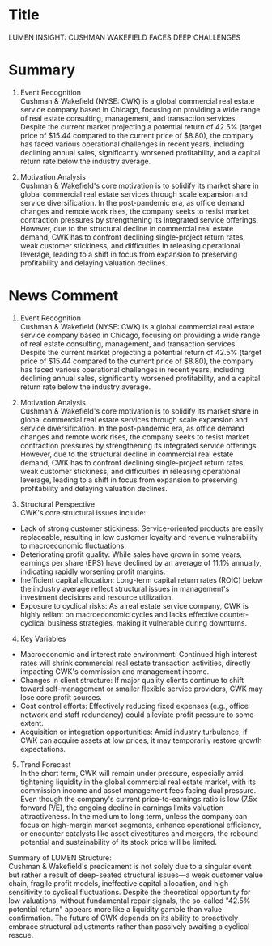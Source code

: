 # Title
LUMEN INSIGHT: CUSHMAN WAKEFIELD FACES DEEP CHALLENGES

# Summary
1. Event Recognition  
Cushman & Wakefield (NYSE: CWK) is a global commercial real estate service company based in Chicago, focusing on providing a wide range of real estate consulting, management, and transaction services. Despite the current market projecting a potential return of 42.5% (target price of $15.44 compared to the current price of $8.80), the company has faced various operational challenges in recent years, including declining annual sales, significantly worsened profitability, and a capital return rate below the industry average.

2. Motivation Analysis  
Cushman & Wakefield's core motivation is to solidify its market share in global commercial real estate services through scale expansion and service diversification. In the post-pandemic era, as office demand changes and remote work rises, the company seeks to resist market contraction pressures by strengthening its integrated service offerings. However, due to the structural decline in commercial real estate demand, CWK has to confront declining single-project return rates, weak customer stickiness, and difficulties in releasing operational leverage, leading to a shift in focus from expansion to preserving profitability and delaying valuation declines.

# News Comment
1. Event Recognition  
Cushman & Wakefield (NYSE: CWK) is a global commercial real estate service company based in Chicago, focusing on providing a wide range of real estate consulting, management, and transaction services. Despite the current market projecting a potential return of 42.5% (target price of $15.44 compared to the current price of $8.80), the company has faced various operational challenges in recent years, including declining annual sales, significantly worsened profitability, and a capital return rate below the industry average.

2. Motivation Analysis  
Cushman & Wakefield's core motivation is to solidify its market share in global commercial real estate services through scale expansion and service diversification. In the post-pandemic era, as office demand changes and remote work rises, the company seeks to resist market contraction pressures by strengthening its integrated service offerings. However, due to the structural decline in commercial real estate demand, CWK has to confront declining single-project return rates, weak customer stickiness, and difficulties in releasing operational leverage, leading to a shift in focus from expansion to preserving profitability and delaying valuation declines.

3. Structural Perspective  
CWK's core structural issues include:  
- Lack of strong customer stickiness: Service-oriented products are easily replaceable, resulting in low customer loyalty and revenue vulnerability to macroeconomic fluctuations.  
- Deteriorating profit quality: While sales have grown in some years, earnings per share (EPS) have declined by an average of 11.1% annually, indicating rapidly worsening profit margins.  
- Inefficient capital allocation: Long-term capital return rates (ROIC) below the industry average reflect structural issues in management's investment decisions and resource utilization.  
- Exposure to cyclical risks: As a real estate service company, CWK is highly reliant on macroeconomic cycles and lacks effective counter-cyclical business strategies, making it vulnerable during downturns.

4. Key Variables  
- Macroeconomic and interest rate environment: Continued high interest rates will shrink commercial real estate transaction activities, directly impacting CWK's commission and management income.  
- Changes in client structure: If major quality clients continue to shift toward self-management or smaller flexible service providers, CWK may lose core profit sources.  
- Cost control efforts: Effectively reducing fixed expenses (e.g., office network and staff redundancy) could alleviate profit pressure to some extent.  
- Acquisition or integration opportunities: Amid industry turbulence, if CWK can acquire assets at low prices, it may temporarily restore growth expectations.

5. Trend Forecast  
In the short term, CWK will remain under pressure, especially amid tightening liquidity in the global commercial real estate market, with its commission income and asset management fees facing dual pressure. Even though the company's current price-to-earnings ratio is low (7.5x forward P/E), the ongoing decline in earnings limits valuation attractiveness. In the medium to long term, unless the company can focus on high-margin market segments, enhance operational efficiency, or encounter catalysts like asset divestitures and mergers, the rebound potential and sustainability of its stock price will be limited.

Summary of LUMEN Structure:  
Cushman & Wakefield's predicament is not solely due to a singular event but rather a result of deep-seated structural issues—a weak customer value chain, fragile profit models, ineffective capital allocation, and high sensitivity to cyclical fluctuations. Despite the theoretical opportunity for low valuations, without fundamental repair signals, the so-called "42.5% potential return" appears more like a liquidity gamble than value confirmation. The future of CWK depends on its ability to proactively embrace structural adjustments rather than passively awaiting a cyclical rescue.
